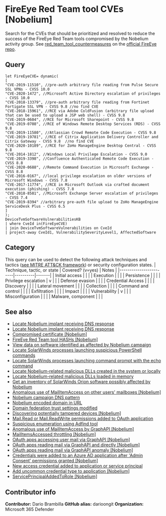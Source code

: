 # FireEye Red Team tool CVEs [Nobelium]

Search for the CVEs that should be prioritized and resolved to reduce the success of the FireEye Red Team tools compromised by the Nobelium activity group.
See [red_team_tool_countermeasures](https://github.com/fireeye/red_team_tool_countermeasures/blob/master/CVEs_red_team_tools.md) on the [official FireEye repo](https://github.com/fireeye).

## Query

```Kusto
let FireEyeCVE= dynamic(
[
"CVE-2019-11510", //pre-auth arbitrary file reading from Pulse Secure SSL VPNs - CVSS 10.0
"CVE-2020-1472", //Microsoft Active Directory escalation of privileges - CVSS 10.0
"CVE-2018-13379", //pre-auth arbitrary file reading from Fortinet Fortigate SSL VPN - CVSS 9.8 //no find CVE
"CVE-2018-15961", //RCE via Adobe ColdFusion (arbitrary file upload that can be used to upload a JSP web shell) - CVSS 9.8
"CVE-2019-0604", //RCE for Microsoft Sharepoint - CVSS 9.8
"CVE-2019-0708", //RCE of Windows Remote Desktop Services (RDS) - CVSS 9.8
"CVE-2019-11580", //Atlassian Crowd Remote Code Execution - CVSS 9.8
"CVE-2019-19781", //RCE of Citrix Application Delivery Controller and Citrix Gateway - CVSS 9.8  //no find CVE
"CVE-2020-10189", //RCE for ZoHo ManageEngine Desktop Central - CVSS 9.8
"CVE-2014-1812", //Windows Local Privilege Escalation - CVSS 9.0
"CVE-2019-3398", //Confluence Authenticated Remote Code Execution - CVSS 8.8
"CVE-2020-0688", //Remote Command Execution in Microsoft Exchange - CVSS 8.8
"CVE-2016-0167", //local privilege escalation on older versions of Microsoft Windows - CVSS 7.8
"CVE-2017-11774", //RCE in Microsoft Outlook via crafted document execution (phishing) - CVSS 7.8
"CVE-2018-8581", //Microsoft Exchange Server escalation of privileges - CVSS 7.4
"CVE-2019-8394" //arbitrary pre-auth file upload to ZoHo ManageEngine ServiceDesk Plus - CVSS 6.5
]
);
DeviceTvmSoftwareVulnerabilitiesKB
| where CveId in(FireEyeCVE)
| join DeviceTvmSoftwareVulnerabilities on CveId
| project-away CveId1, VulnerabilitySeverityLevel1, AffectedSoftware
```

## Category

This query can be used to detect the following attack techniques and tactics ([see MITRE ATT&CK framework](https://attack.mitre.org/)) or security configuration states.
| Technique, tactic, or state | Covered? (v=yes) | Notes |
|------------------------|----------|-------|
| Initial access |  |  |
| Execution |  |  |
| Persistence |  |  |
| Privilege escalation | v |  |
| Defense evasion |  |  |
| Credential Access |  |  |
| Discovery |  |  |
| Lateral movement |  |  |
| Collection |  |  |
| Command and control |  |  |
| Exfiltration |  |  |
| Impact |  |  |
| Vulnerability | v |  |
| Misconfiguration |  |  |
| Malware, component |  |  |

## See also

* [Locate Nobelium implant receiving DNS response](./c2-lookup-from-nonbrowser[Nobelium].md)
* [Locate Nobelium implant receiving DNS response](./c2-lookup-response[Nobelium].md)
* [Compromised certificate [Nobelium]](./compromised-certificate[Nobelium].md)
* [FireEye Red Team tool HASHs [Nobelium]](./fireeye-red-team-tools-HASHs%20[Nobelium].md)
* [View data on software identified as affected by Nobelium campaign](./known-affected-software-orion[Nobelium].md)
* [Locate SolarWinds processes launching suspicious PowerShell commands](./launching-base64-powershell[Nobelium].md)
* [Locate SolarWinds processes launching command prompt with the echo command](./launching-cmd-echo[Nobelium].md)
* [Locate Nobelium-related malicious DLLs created in the system or locally](./locate-dll-created-locally[Nobelium].md)
* [Locate Nobelium-related malicious DLLs loaded in memory](./locate-dll-loaded-in-memory[Nobelium].md)
* [Get an inventory of SolarWinds Orion software possibly affected by Nobelium](./possible-affected-software-orion[Nobelium].md)
* [Anomalous use of MailItemAccess on other users' mailboxes [Nobelium]](../Collection/Anomaly%20of%20MailItemAccess%20by%20Other%20Users%20Mailbox%20[Nobelium].md)
* [Nobelium campaign DNS pattern](../Command%20and%20Control/DNSPattern%20[Nobelium].md)
* [Nobelium encoded domain in URL](../Command%20and%20Control/EncodedDomainURL%20[Nobelium].md)
* [Domain federation trust settings modified](../Defense%20evasion/ADFSDomainTrustMods[Nobelium].md)
* [Discovering potentially tampered devices [Nobelium]](../Defense%20evasion/Discovering%20potentially%20tampered%20devices%20[Nobelium].md)
* [Mail.Read or Mail.ReadWrite permissions added to OAuth application](../Defense%20evasion/MailPermissionsAddedToApplication[Nobelium].md)
* [Suspicious enumeration using Adfind tool](../Discovery/SuspiciousEnumerationUsingAdfind[Nobelium].md)
* [Anomalous use of MailItemAccess by GraphAPI [Nobelium]](../Exfiltration/Anomaly%20of%20MailItemAccess%20by%20GraphAPI%20[Nobelium].md)
* [MailItemsAccessed throttling [Nobelium]](../Exfiltration/MailItemsAccessed%20Throttling%20[Nobelium].md)
* [OAuth apps accessing user mail via GraphAPI [Nobelium]](../Exfiltration/OAuth%20Apps%20accessing%20user%20mail%20via%20GraphAPI%20[Nobelium].md)
* [OAuth apps reading mail via GraphAPI and directly [Nobelium]](../Exfiltration/OAuth%20Apps%20reading%20mail%20both%20via%20GraphAPI%20and%20directly%20[Nobelium].md)
* [OAuth apps reading mail via GraphAPI anomaly [Nobelium]](../Exfiltration/OAuth%20Apps%20reading%20mail%20via%20GraphAPI%20anomaly%20[Nobelium].md)
* [Credentials were added to an Azure AD application after 'Admin Consent' permissions granted [Nobelium]](../Persistence/CredentialsAddAfterAdminConsentedToApp[Nobelium].md)
* [New access credential added to application or service principal](../Persistence/NewAppOrServicePrincipalCredential[Nobelium].md)
* [Add uncommon credential type to application [Nobelium]](../Privilege%20escalation/Add%20uncommon%20credential%20type%20to%20application%20[Nobelium].md)
* [ServicePrincipalAddedToRole [Nobelium]](../Privilege%20escalation/ServicePrincipalAddedToRole%20[Nobelium].md)

## Contributor info

**Contributor:** Dario Brambilla
**GitHub alias:** darioongit
**Organization:** Microsoft 365 Defender
